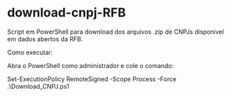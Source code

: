 # download-cnpj-RFB
Script em PowerShell para download dos arquivos .zip de CNPJs disponivel em dados abertos da RFB.

Como executar:

Abra o PowerShell como administrador e cole o comando:

Set-ExecutionPolicy RemoteSigned -Scope Process -Force
.\Download_CNPJ.ps1
